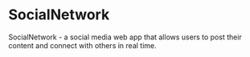 # SocialNetwork
SocialNetwork - a social media  web app that allows users to post their content and connect with others in real time.
